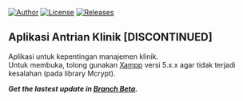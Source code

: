 [![Author](https://img.shields.io/badge/author-Ezra%20Lazuardy%20&%20AnbiDev-blue.svg)](https://github.com/ezralazuardy) [![License](https://img.shields.io/github/license/ezralazuardy/ChocoView.svg)](https://github.com/ezralazuardy/aplikasi-antrian-klinik/blob/master/LICENSE) [![Releases](https://img.shields.io/github/v/release/ezralazuardy/aplikasi-antrian-klinik?color=green)](https://github.com/ezralazuardy/aplikasi-antrian-klinik/releases)

## Aplikasi Antrian Klinik [DISCONTINUED]
Aplikasi untuk kepentingan manajemen klinik.<br>
Untuk membuka, tolong gunakan [Xampp](https://www.apachefriends.org/download.html) versi 5.x.x agar tidak terjadi kesalahan (pada library Mcrypt).


<i><b>Get the lastest update in [Branch Beta](https://github.com/ezralazuardy/aplikasi-antrian-klinik/tree/beta).</b></i>
